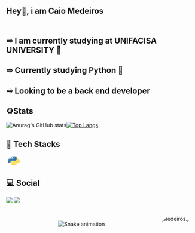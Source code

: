 ## Hey👋, i am Caio Medeiros 
  ## <br>⇨ I am currently studying at UNIFACISA UNIVERSITY 🌇
 ## ⇨ Currently studying Python 🐍
 ## ⇨  Looking to be a back end developer
 
## ⚙️Stats

![Anurag's GitHub stats](https://github-readme-stats.vercel.app/api?username=medeiroscaio&show_icons=true&theme=highcontrast)[![Top Langs](https://github-readme-stats.vercel.app/api/top-langs/?username=medeiroscaio&show_icons=true&theme=highcontrast)](https://github.com/medeiroscaio/github-readme-stats)

## 🔧 Tech Stacks
<img align="center" alt="Rafa-Python" height="30" width="40" src="https://raw.githubusercontent.com/devicons/devicon/master/icons/python/python-original.svg">

## 💻 Social 
 <a href="https://instagram.com/mwdeirosz" target="_blank"><img src="https://img.shields.io/badge/-Instagram-%23E4405F?style=for-the-badge&logo=instagram&logoColor=white" target="_blank"></a>
<a href = "mailto:caiovictor.medeiros51@gmail.com"><img src="https://img.shields.io/badge/-Gmail-%23333?style=for-the-badge&logo=gmail&logoColor=white" target="_blank"></a>

<div style="display: inline_block"><br>
 
  <img align="right" alt="Medeiros.pic" height="150" style="border-radius:50px;" src="https://cdn.discordapp.com/attachments/915958079676362832/1103159085462978701/coding.gif">
</div>
</div>

<div align="center">
   

  ![Snake animation](https://github.com/danielbped/danielbped/blob/output/github-contribution-grid-snake.svg)

</div>


